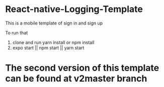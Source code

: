 # React-native-Logging-Template

This is a mobile template of sign in and sign up

To run that

1. clone and run yarn install or npm install
2. expo start || npm start || yarn start

# The second version of this template can be found at v2master branch
